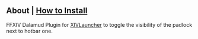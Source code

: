 ## About | [How to Install](https://github.com/Fr4nsson/MyDalamudPlugins/blob/main/README.md)
FFXIV Dalamud Plugin for [XIVLauncher](https://goatcorp.github.io/) to toggle the visibility of the padlock next to hotbar one.